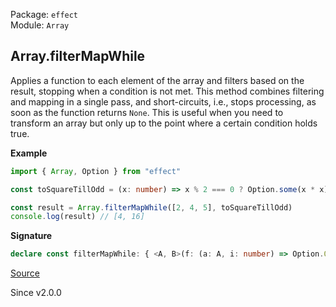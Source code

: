 Package: `effect`<br />
Module: `Array`<br />

## Array.filterMapWhile

Applies a function to each element of the array and filters based on the result, stopping when a condition is not met.
This method combines filtering and mapping in a single pass, and short-circuits, i.e., stops processing, as soon as the function returns `None`.
This is useful when you need to transform an array but only up to the point where a certain condition holds true.

**Example**

```ts
import { Array, Option } from "effect"

const toSquareTillOdd = (x: number) => x % 2 === 0 ? Option.some(x * x) : Option.none()

const result = Array.filterMapWhile([2, 4, 5], toSquareTillOdd)
console.log(result) // [4, 16]
```

**Signature**

```ts
declare const filterMapWhile: { <A, B>(f: (a: A, i: number) => Option.Option<B>): (self: Iterable<A>) => Array<B>; <A, B>(self: Iterable<A>, f: (a: A, i: number) => Option.Option<B>): Array<B>; }
```

[Source](https://github.com/Effect-TS/effect/tree/main/packages/effect/src/Array.ts#L2478)

Since v2.0.0